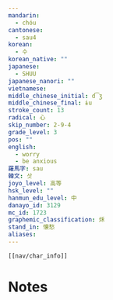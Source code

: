 ```yaml
---
mandarin:
  - chóu
cantonese:
  - sau4
korean:
  - 수
korean_native: ""
japanese:
  - SHUU
japanese_nanori: ""
vietnamese:
middle_chinese_initial: d͡ʒ
middle_chinese_final: ɨu
stroke_count: 13
radical: 心
skip_number: 2-9-4
grade_level: 3
pos: ""
english:
  - worry
  - be anxious
羅馬字: sau
韓文: 삿
joyo_level: 高等
hsk_level: ""
hanmun_edu_level: 中
danayo_id: 3129
mc_id: 1723
graphemic_classification: 秌
stand_in: 懐愁
aliases:
---
```

```meta-bind-embed
[[nav/char_info]]
```

# Notes
